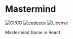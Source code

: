 # Mastermind

![CI/CD](https://github.com/peterssonjonas/mastermind/workflows/CI/CD/badge.svg)
[![codecov](https://codecov.io/gh/peterssonjonas/mastermind/branch/main/graph/badge.svg)](https://codecov.io/gh/peterssonjonas/mastermind)
![License](https://img.shields.io/github/license/peterssonjonas/mastermind)

Mastermind Game in React
